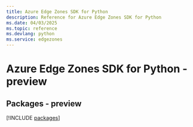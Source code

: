 ```yaml
---
title: Azure Edge Zones SDK for Python
description: Reference for Azure Edge Zones SDK for Python
ms.date: 04/03/2025
ms.topic: reference
ms.devlang: python
ms.service: edgezones
---
```

# Azure Edge Zones SDK for Python - preview
## Packages - preview
[!INCLUDE [packages](edge-zones-index.md)]